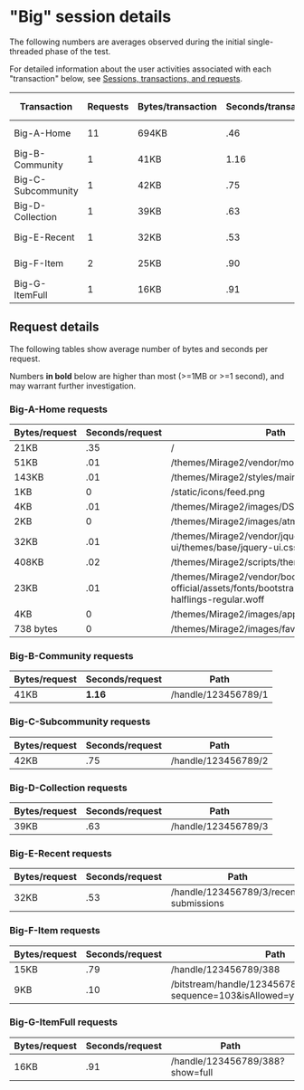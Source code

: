 # "Big" session details

The following numbers are averages observed during the initial single-threaded phase of the test.

For detailed information about the user activities associated with each "transaction" below,
see [Sessions, transactions, and requests](../../doc/sessions).

Transaction | Requests | Bytes/transaction | Seconds/transaction | Request details
-|-|-|-|-
Big-A-Home | 11 | 694KB | .46 | [See below](#big-a-home-requests)
Big-B-Community | 1 | 41KB | 1.16 | [See below](#big-b-community-requests)
Big-C-Subcommunity | 1 | 42KB | .75 | [See below](#big-c-subcommunity-requests)
Big-D-Collection | 1 | 39KB | .63 | [See below](#big-d-collection-requests)
Big-E-Recent | 1 | 32KB | .53 | [See below](#big-e-recent-requests)
Big-F-Item | 2 | 25KB | .90 | [See below](#big-f-item-requests)
Big-G-ItemFull | 1 | 16KB | .91 | [See below](#big-g-itemfull-requests)

## Request details

The following tables show average number of bytes and seconds per request.

Numbers **in bold** below are higher than most (>=1MB or >=1 second), and may warrant further investigation.


### Big-A-Home requests

| Bytes/request | Seconds/request | Path |
| - | - | - |
| 21KB | .35 | / |
| 51KB | .01 | /themes/Mirage2/vendor/modernizr/modernizr.js |
| 143KB | .01 | /themes/Mirage2/styles/main.css |
| 1KB | 0 | /static/icons/feed.png |
| 4KB | .01 | /themes/Mirage2/images/DSpace-logo-line.svg |
| 2KB | 0 | /themes/Mirage2/images/atmire-logo-small.svg |
| 32KB | .01 | /themes/Mirage2/vendor/jquery-ui/themes/base/jquery-ui.css |
| 408KB | .02 | /themes/Mirage2/scripts/theme.js |
| 23KB | .01 | /themes/Mirage2/vendor/bootstrap-sass-official/assets/fonts/bootstrap/glyphicons-halflings-regular.woff |
| 4KB | 0 | /themes/Mirage2/images/apple-touch-icon.png |
| 738 bytes | 0 | /themes/Mirage2/images/favicon.ico |

### Big-B-Community requests

| Bytes/request | Seconds/request | Path |
| - | - | - |
| 41KB | **1.16** | /handle/123456789/1 |

### Big-C-Subcommunity requests

| Bytes/request | Seconds/request | Path |
| - | - | - |
| 42KB | .75 | /handle/123456789/2 |

### Big-D-Collection requests

| Bytes/request | Seconds/request | Path |
| - | - | - |
| 39KB | .63 | /handle/123456789/3 |

### Big-E-Recent requests

| Bytes/request | Seconds/request | Path |
| - | - | - |
| 32KB | .53 | /handle/123456789/3/recent-submissions |

### Big-F-Item requests

| Bytes/request | Seconds/request | Path |
| - | - | - |
| 15KB | .79 | /handle/123456789/388 |
| 9KB | .10 | /bitstream/handle/123456789/388/text.pdf.jpg?sequence=103&isAllowed=y |

### Big-G-ItemFull requests

| Bytes/request | Seconds/request | Path |
| - | - | - |
| 16KB | .91 | /handle/123456789/388?show=full |
